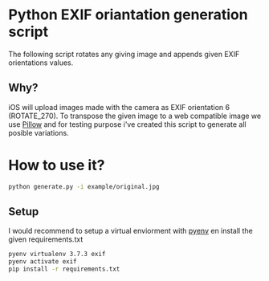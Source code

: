 # Python EXIF oriantation generation script

The following script rotates any giving image and appends given EXIF orientations values.

## Why?

iOS will upload images made with the camera as EXIF orientation 6 (ROTATE_270). To transpose the given image to a web compatible image we use [Pillow](https://github.com/python-pillow/Pillow) and for testing purpose i've created this script to generate all posible variations.

# How to use it?

```bash
python generate.py -i example/original.jpg
```

## Setup

I would recommend to setup a virtual enviorment with [pyenv](https://github.com/pyenv/pyenv) en install the given requirements.txt

```bash
pyenv virtualenv 3.7.3 exif
pyenv activate exif
pip install -r requirements.txt
```
